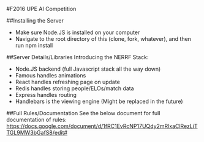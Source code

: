 #F2016 UPE AI Competition

##Installing the Server
* Make sure Node.JS is installed on your computer
* Navigate to the root directory of this (clone, fork, whatever), and then run npm install

##Server Details/Libraries
Introducing the NERRF Stack:
* Node.JS backend (full Javascript stack all the way down)
* Famous handles animations
* React handles refreshing page on update
* Redis handles storing people/ELOs/match data
* Express handles routing
* Handlebars is the viewing engine (Might be replaced in the future)

##Full Rules/Documentation
See the below document for full documentation of rules:
https://docs.google.com/document/d/1fRC1EvRcNP17UQdy2mRlxaClRezLiTTGL9MW3bGafS8/edit#